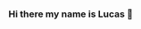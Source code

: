 ### Hi there my name is Lucas 👋

<!--
**lucasfozzatti/lucasfozzatti** is a ✨ _special_ ✨ repository because its `README.md` (this file) appears on your GitHub profile.

#### Where to find me

[Instagram](https://www.instagram.com/fozzattilucas/)
[Phone number](2612127148)
